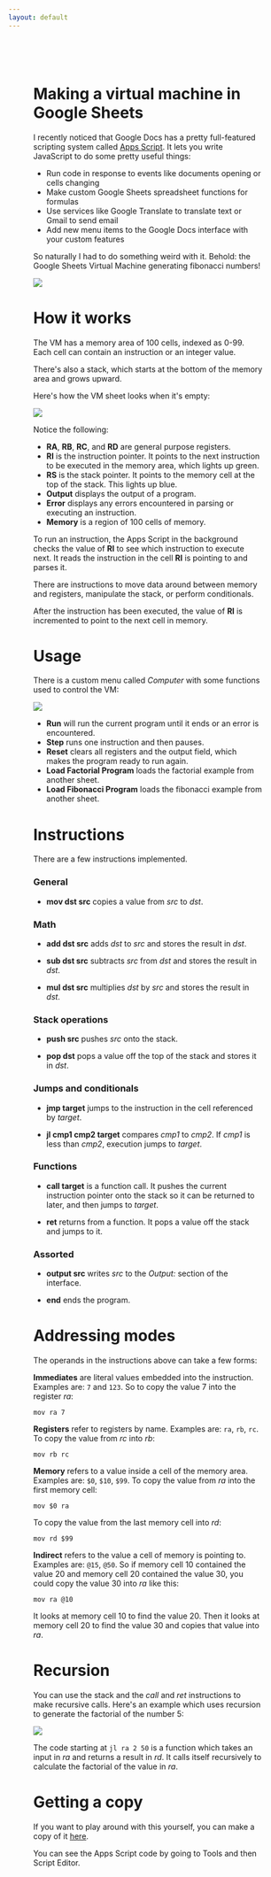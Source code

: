 ```yaml
---
layout: default
---
```

<link rel="stylesheet" type="text/css" href="/css/github-markdown.css" />

<style>
    .markdown-body {
        box-sizing: border-box;
        min-width: 200px;
        max-width: 980px;
        margin: 0 auto;
        padding: 45px;
    }

    .next-guide {
        text-align: center;
        font-weight: bold;
    }

    img {
        display: block;
        margin: 0 auto;
    }

    img.split {
    }

</style>

<script type="text/javascript" async
  src="https://cdn.mathjax.org/mathjax/latest/MathJax.js?config=TeX-MML-AM_CHTML">
</script>

<div class="markdown-body"><h1>Making a virtual machine in Google Sheets</h1>
<p>I recently noticed that Google Docs has a pretty full-featured scripting system
called <a href="https://developers.google.com/apps-script/">Apps Script</a>. It lets you
write JavaScript to do some pretty useful things:</p>
<ul>
<li>Run code in response to events like documents opening or cells changing</li>
<li>Make custom Google Sheets spreadsheet functions for formulas</li>
<li>Use services like Google Translate to translate text or Gmail to send email</li>
<li>Add new menu items to the Google Docs interface with your custom features</li>
</ul>
<p>So naturally I had to do something weird with it. Behold: the Google Sheets
Virtual Machine generating fibonacci numbers!</p>
<p><a href="/blog/google-sheets-virtual-machine/fibonacci.gif" target="_blank"><img src="/blog/google-sheets-virtual-machine/fibonacci.gif" style="max-width:100%;"></a></p>
<h1>How it works</h1>
<p>The VM has a memory area of 100 cells, indexed as 0-99. Each cell can contain
an instruction or an integer value.</p>
<p>There's also a stack, which starts at the bottom of the memory area and grows
upward.</p>
<p>Here's how the VM sheet looks when it's empty:</p>
<p><a href="/blog/google-sheets-virtual-machine/blank.png" target="_blank"><img src="/blog/google-sheets-virtual-machine/blank.png" style="max-width:100%;"></a></p>
<p>Notice the following:</p>
<ul>
<li><strong>RA</strong>, <strong>RB</strong>, <strong>RC</strong>, and <strong>RD</strong> are general purpose registers.</li>
<li><strong>RI</strong> is the instruction pointer. It points to the next instruction to be
executed in the memory area, which lights up green.</li>
<li><strong>RS</strong> is the stack pointer. It points to the memory cell at the top of the
stack. This lights up blue.</li>
<li><strong>Output</strong> displays the output of a program.</li>
<li><strong>Error</strong> displays any errors encountered in parsing or executing an
instruction.</li>
<li><strong>Memory</strong> is a region of 100 cells of memory.</li>
</ul>
<p>To run an instruction, the Apps Script in the background checks the value
of <strong>RI</strong> to see which instruction to execute next. It reads the instruction
in the cell <strong>RI</strong> is pointing to and parses it.</p>
<p>There are instructions to move data around between memory and registers,
manipulate the stack, or perform conditionals.</p>
<p>After the instruction has been executed, the value of <strong>RI</strong> is
incremented to point to the next cell in memory.</p>
<h1>Usage</h1>
<p>There is a custom menu called <em>Computer</em> with some functions used to control
the VM:</p>
<p><a href="/blog/google-sheets-virtual-machine/menu.png" target="_blank"><img src="/blog/google-sheets-virtual-machine/menu.png" style="max-width:100%;"></a></p>
<ul>
<li><strong>Run</strong> will run the current program until it ends or an error is
encountered.</li>
<li><strong>Step</strong> runs one instruction and then pauses.</li>
<li><strong>Reset</strong> clears all registers and the output field, which makes the program
ready to run again.</li>
<li><strong>Load Factorial Program</strong> loads the factorial example from another sheet.</li>
<li><strong>Load Fibonacci Program</strong> loads the fibonacci example from another sheet.</li>
</ul>
<h1>Instructions</h1>
<p>There are a few instructions implemented.</p>
<h3>General</h3>
<ul>
<li><strong>mov dst src</strong> copies a value from <em>src</em> to <em>dst</em>.</li>
</ul>
<h3>Math</h3>
<ul>
<li>
<p><strong>add dst src</strong> adds <em>dst</em> to <em>src</em> and stores the result in <em>dst</em>.</p>
</li>
<li>
<p><strong>sub dst src</strong> subtracts <em>src</em> from <em>dst</em> and stores the result in <em>dst</em>.</p>
</li>
<li>
<p><strong>mul dst src</strong> multiplies <em>dst</em> by <em>src</em> and stores the result in <em>dst</em>.</p>
</li>
</ul>
<h3>Stack operations</h3>
<ul>
<li>
<p><strong>push src</strong> pushes <em>src</em> onto the stack.</p>
</li>
<li>
<p><strong>pop dst</strong> pops a value off the top of the stack and stores it in <em>dst</em>.</p>
</li>
</ul>
<h3>Jumps and conditionals</h3>
<ul>
<li>
<p><strong>jmp target</strong> jumps to the instruction in the cell referenced by <em>target</em>.</p>
</li>
<li>
<p><strong>jl cmp1 cmp2 target</strong> compares <em>cmp1</em> to <em>cmp2</em>. If <em>cmp1</em> is less than
<em>cmp2</em>, execution jumps to <em>target</em>.</p>
</li>
</ul>
<h3>Functions</h3>
<ul>
<li>
<p><strong>call target</strong> is a function call. It pushes the current instruction pointer
onto the stack so it can be returned to later, and then jumps to <em>target</em>.</p>
</li>
<li>
<p><strong>ret</strong> returns from a function. It pops a value off the stack and jumps to
it.</p>
</li>
</ul>
<h3>Assorted</h3>
<ul>
<li>
<p><strong>output src</strong> writes <em>src</em> to the <em>Output:</em> section of the interface.</p>
</li>
<li>
<p><strong>end</strong> ends the program.</p>
</li>
</ul>
<h1>Addressing modes</h1>
<p>The operands in the instructions above can take a few forms:</p>
<p><strong>Immediates</strong> are literal values embedded into the instruction. Examples are:
<code>7</code> and <code>123</code>. So to copy the value 7 into the register <em>ra</em>:</p>
<pre><code>mov ra 7
</code></pre>
<p><strong>Registers</strong> refer to registers by name. Examples are: <code>ra</code>, <code>rb</code>, <code>rc</code>. To
copy the value from <em>rc</em> into <em>rb</em>:</p>
<pre><code>mov rb rc
</code></pre>
<p><strong>Memory</strong> refers to a value inside a cell of the memory area. Examples are:
<code>$0</code>, <code>$10</code>, <code>$99</code>. To copy the value from <em>ra</em> into the first memory cell:</p>
<pre><code>mov $0 ra
</code></pre>
<p>To copy the value from the last memory cell into <em>rd</em>:</p>
<pre><code>mov rd $99
</code></pre>
<p><strong>Indirect</strong> refers to the value a cell of memory is pointing to. Examples are:
<code>@15</code>, <code>@50</code>. So if memory cell 10 contained the value 20 and memory cell 20
contained the value 30, you could copy the value 30 into <em>ra</em> like this:</p>
<pre><code>mov ra @10
</code></pre>
<p>It looks at memory cell 10 to find the value 20. Then it looks at memory cell
20 to find the value 30 and copies that value into <em>ra</em>.</p>
<h1>Recursion</h1>
<p>You can use the stack and the <em>call</em> and <em>ret</em> instructions to make recursive
calls. Here's an example which uses recursion to generate the factorial of
the number 5:</p>
<p><a href="/blog/google-sheets-virtual-machine/factorial.gif" target="_blank"><img src="/blog/google-sheets-virtual-machine/factorial.gif" style="max-width:100%;"></a></p>
<p>The code starting at <code>jl ra 2 50</code> is a function which takes an input in <em>ra</em>
and returns a result in <em>rd</em>. It calls itself recursively to calculate the
factorial of the value in <em>ra</em>.</p>
<h1>Getting a copy</h1>
<p>If you want to play around with this yourself, you can make a copy of it
<a href="https://docs.google.com/spreadsheets/d/1385V2Mu2yZOMSJcSz9JrV6r8X0_JGzHZZRdPhaAdwWY/edit?usp=sharing">here</a>.</p>
<p>You can see the Apps Script code by going to Tools and then Script Editor.</p></div>
